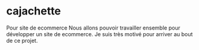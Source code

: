 # cajachette
Pour site de ecommerce
Nous allons pouvoir travailler ensemble pour développer un site de ecommerce.
Je suis très motivé pour arriver au bout de ce projet.
